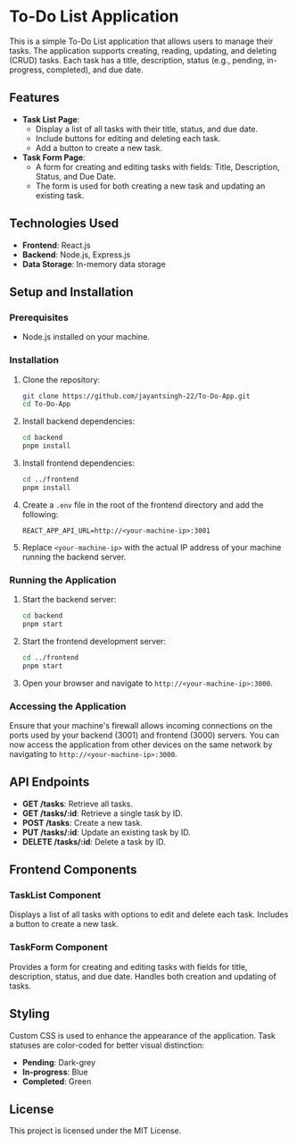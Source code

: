 # To-Do List Application

This is a simple To-Do List application that allows users to manage their tasks. The application supports creating, reading, updating, and deleting (CRUD) tasks. Each task has a title, description, status (e.g., pending, in-progress, completed), and due date.

## Features

- **Task List Page**:
  - Display a list of all tasks with their title, status, and due date.
  - Include buttons for editing and deleting each task.
  - Add a button to create a new task.
- **Task Form Page**:
  - A form for creating and editing tasks with fields: Title, Description, Status, and Due Date.
  - The form is used for both creating a new task and updating an existing task.

## Technologies Used

- **Frontend**: React.js
- **Backend**: Node.js, Express.js
- **Data Storage**: In-memory data storage

## Setup and Installation

### Prerequisites

- Node.js installed on your machine.

### Installation

1. Clone the repository:
    ```bash
    git clone https://github.com/jayantsingh-22/To-Do-App.git
    cd To-Do-App
    ```

2. Install backend dependencies:
    ```bash
    cd backend
    pnpm install
    ```

3. Install frontend dependencies:
    ```bash
    cd ../frontend
    pnpm install
    ```

4. Create a `.env` file in the root of the frontend directory and add the following:
    ```
    REACT_APP_API_URL=http://<your-machine-ip>:3001
    ```

5. Replace `<your-machine-ip>` with the actual IP address of your machine running the backend server.

### Running the Application

1. Start the backend server:
    ```bash
    cd backend
    pnpm start
    ```

2. Start the frontend development server:
    ```bash
    cd ../frontend
    pnpm start
    ```

3. Open your browser and navigate to `http://<your-machine-ip>:3000`.

### Accessing the Application

Ensure that your machine's firewall allows incoming connections on the ports used by your backend (3001) and frontend (3000) servers. You can now access the application from other devices on the same network by navigating to `http://<your-machine-ip>:3000`.

## API Endpoints

- **GET /tasks**: Retrieve all tasks.
- **GET /tasks/:id**: Retrieve a single task by ID.
- **POST /tasks**: Create a new task.
- **PUT /tasks/:id**: Update an existing task by ID.
- **DELETE /tasks/:id**: Delete a task by ID.

## Frontend Components

### TaskList Component

Displays a list of all tasks with options to edit and delete each task. Includes a button to create a new task.

### TaskForm Component

Provides a form for creating and editing tasks with fields for title, description, status, and due date. Handles both creation and updating of tasks.

## Styling

Custom CSS is used to enhance the appearance of the application. Task statuses are color-coded for better visual distinction:
- **Pending**: Dark-grey
- **In-progress**: Blue
- **Completed**: Green

## License

This project is licensed under the MIT License.
